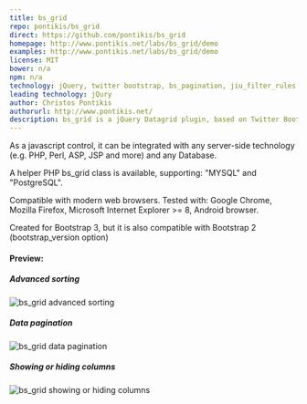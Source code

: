 ```yaml
---
title: bs_grid
repo: pontikis/bs_grid
direct: https://github.com/pontikis/bs_grid
homepage: http://www.pontikis.net/labs/bs_grid/demo
examples: http://www.pontikis.net/labs/bs_grid/demo
license: MIT
bower: n/a
npm: n/a
technology: jQuery, twitter bootstrap, bs_pagination, jiu_filter_rules, moment.js
leading technology: jQury
author: Christos Pontikis
authorurl: http://www.pontikis.net/
description: bs_grid is a jQuery Datagrid plugin, based on Twitter Bootstrap.
---
```


As a javascript control, it can be integrated with any server-side technology (e.g. PHP, Perl, ASP, JSP and more) and any Database.

A helper PHP bs_grid class is available, supporting: "MYSQL" and "PostgreSQL".

Compatible with modern web browsers. Tested with: Google Chrome, Mozilla Firefox, Microsoft Internet Explorer >= 8, Android browser.

Created for Bootstrap 3, but it is also compatible with Bootstrap 2 (bootstrap_version option)

#### Preview:

##### Advanced sorting
![bs_grid advanced sorting](/images/libraries/bs-grid/bs-grid-advanced-sorting-example.png "bs_grid advanced sorting")

##### Data pagination
![bs_grid data pagination](/images/libraries/bs-grid/bs-grid-pagination-example.png "bs_grid data pagination")

##### Showing or hiding columns
![bs_grid showing or hiding columns](/images/libraries/bs-grid/bs-grid-show-hide-columns-example.png "bs_grid showing or hiding columns")
